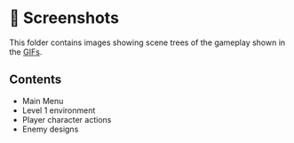 # 📸 Screenshots

This folder contains  images showing scene trees of the gameplay shown in the [GIFs](../gifs/).

## Contents

- Main Menu
- Level 1 environment
- Player character actions
- Enemy designs
